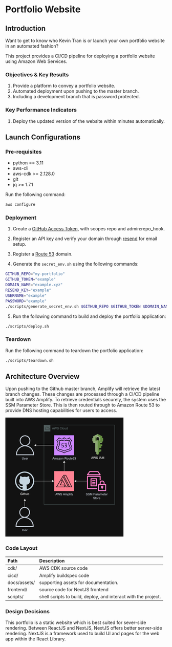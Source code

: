 # Portfolio Website

## Introduction

Want to get to know who Kevin Tran is or launch your own portfolio website in an automated fashion?

This project provides a CI/CD pipeline for deploying a portfolio website using Amazon Web Services.

### Objectives & Key Results

1. Provide a platform to convey a portfolio website.
2. Automated deployment upon pushing to the master branch.
3. Including a development branch that is password protected.

### Key Performance Indicators

1. Deploy the updated version of the website within minutes automatically.

## Launch Configurations

### Pre-requisites

- python == 3.11
- aws-cli
- aws-cdk >= 2.128.0
- git
- jq >= 1.7.1

Run the following command:

```bash
aws configure
```

### Deployment

1. Create a [GitHub Access Token](https://help.github.com/en/github/authenticating-to-github/creating-a-personal-access-token-for-the-command-line), with scopes repo and admin:repo_hook.

2. Register an API key and verify your domain through [resend](https://resend.com/docs/send-with-nextjs) for email setup.

3. Register a [Route 53](https://aws.amazon.com/route53/) domain.

4. Generate the `secret_env.sh` using the following commands:

```bash
GITHUB_REPO="my-portfolio"
GITHUB_TOKEN="example"
DOMAIN_NAME="example.xyz"
RESEND_KEY="example"
USERNAME="example"
PASSWORD="example"
./scripts/generate_secret_env.sh $GITHUB_REPO $GITHUB_TOKEN $DOMAIN_NAME $RESEND_KEY $USERNAME $PASSWORD
```

5. Run the following command to build and deploy the portfolio application:

```bash
./scripts/deploy.sh
```

### Teardown

Run the following command to teardown the portfolio application:

```bash
./scripts/teardown.sh
```

## Architecture Overview

Upon pushing to the Github master branch, Amplify will retrieve the latest branch changes. These changes are processed through a CI/CD pipeline built into AWS Amplify. To retrieve credentials securely, the system uses the SSM Parameter Store. This is then routed through to Amazon Route 53 to provide DNS hosting capabilities for users to access.

![Architecture Diagram](docs/assets/architecture-diagram.png)

### Code Layout

| Path         | Description                                                    |
| :----------- | :------------------------------------------------------------- |
| cdk/         | AWS CDK source code                                            |
| cicd/        | Amplify buildspec code                                         |
| docs/assets/ | supporting assets for documentation.                           |
| frontend/    | source code for NextJS frontend                                |
| scripts/     | shell scripts to build, deploy, and interact with the project. |

### Design Decisions

This portfolio is a static website which is best suited for sever-side rendering. Between ReactJS and NextJS, NextJS offers better server-side rendering. NextJS is a framework used to build UI and pages for the web app within the React Library.
